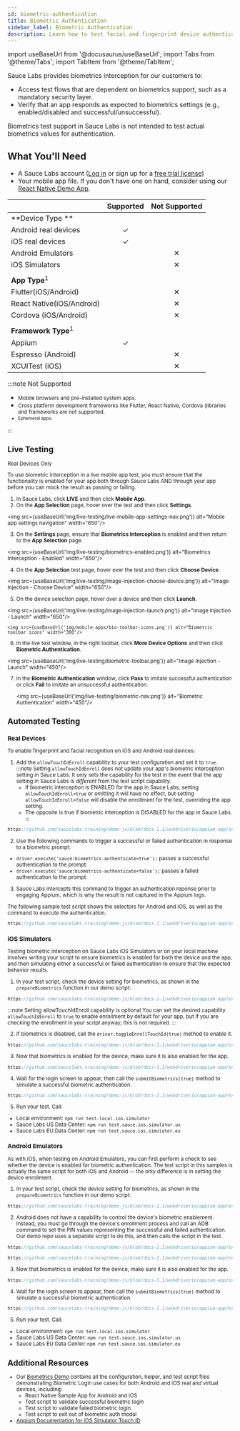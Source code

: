 ```yaml
---
id: biometric-authentication
title: Biometric Authentication
sidebar_label: Biometric Authentication
description: Learn how to test facial and fingerprint device authentication.
---
```


import useBaseUrl from '@docusaurus/useBaseUrl';
import Tabs from '@theme/Tabs';
import TabItem from '@theme/TabItem';

Sauce Labs provides biometrics interception for our customers to:

- Access test flows that are dependent on biometrics support, such as a mandatory security layer.
- Verify that an app responds as expected to biometrics settings (e.g., enabled/disabled and successful/unsuccessful).

Biometrics test support in Sauce Labs is not intended to test actual biometrics values for authentication.

## What You'll Need

- A Sauce Labs account ([Log in](https://accounts.saucelabs.com/am/XUI/#login/) or sign up for a [free trial license](https://saucelabs.com/sign-up))
- Your mobile app file. If you don't have one on hand, consider using our [React Native Demo App](https://github.com/saucelabs/my-demo-app-rn/releases).

|                                |  Supported  | Not Supported |
| :----------------------------- | :---------: | :-----------: |
| **Device Type **               |             |               |
| Android real devices           | &checkmark; |               |
| iOS real devices               | &checkmark; |               |
| Android Emulators              |             |   &#x2715;    |
| iOS Simulators                 |             |   &#x2715;    |
|                                |             |               |
| **App Type**<sup>1</sup>       |             |               |
| Flutter(iOS/Android)           |             |   &#x2715;    |
| React Native(iOS/Android)      |             |   &#x2715;    |
| Cordova (iOS/Android)          |             |   &#x2715;    |
|                                |             |               |
| **Framework Type**<sup>1</sup> |             |               |
| Appium                         | &checkmark; |               |
| Espresso (Android)             |             |   &#x2715;    |
| XCUITest (iOS)                 |             |   &#x2715;    |

:::note Not Supported

- <small>Mobile browsers and pre-installed system apps.</small>
- <small> Cross platform development frameworks like Flutter, React Native, Cordova (libraries and frameworks are not supported. 
- <small>Ephemeral apps.</small>

:::

## Live Testing

<p><span className="sauceDBlue">Real Devices Only</span></p>

To use biometric interception in a live mobile app test, you must ensure that the functionality is enabled for your app both through Sauce Labs AND through your app before you can mock the result as passing or failing.

1. In Sauce Labs, click **LIVE** and then click **Mobile App**.
2. On the **App Selection** page, hover over the test and then click **Settings**.

<img src={useBaseUrl('img/live-testing/live-mobile-app-settings-nav.png')} alt="Mobile app settings navigation" width="650"/>

3. On the **Settings** page, ensure that **Biometrics Interception** is enabled and then return to the **App Selection** page.

<img src={useBaseUrl('img/live-testing/biometrics-enabled.png')} alt="Biometrics Interception - Enabled" width="650"/>

4. On the **App Selection** test page, hover over the test and then click **Choose Device**.

<img src={useBaseUrl('img/live-testing/image-injection-choose-device.png')} alt="Image Injection - Choose Device" width="650"/>

5. On the device selection page, hover over a device and then click **Launch**.

<img src={useBaseUrl('img/live-testing/image-injection-launch.png')} alt="Image Injection - Launch" width="650"/>

    <img src={useBaseUrl('img/mobile-apps/bio-toolbar-icons.png')} alt="Biometric toolbar icons" width="300"/>

6. In the live test window, in the right toolbar, click **More Device Options** and then click **Biometric Authentication**.

<img src={useBaseUrl('img/live-testing/biometric-toolbar.png')} alt="Image Injection - Launch" width="450"/>

7. In the **Biometric Authentication** window, click **Pass** to imitate successful authentication or click **Fail** to imitate an unsuccessful authentication.

   <img src={useBaseUrl('img/live-testing/biometric-nav.png')} alt="Biometric Authentication" width="450"/>

## Automated Testing

### Real Devices

To enable fingerprint and facial recognition on iOS and Android real devices:

1. Add the `allowTouchIdEnroll` capability to your test configuration and set it to `true`.
   :::note
   Setting `allowTouchIdEnroll` does not update your app's biometric interception setting in Sauce Labs. It only sets the capability for the test in the event that the app setting in Sauce Labs is _different_ from the test script capability.
   - If biometric interception is ENABLED for the app in Sauce Labs, setting `allowTouchIdEnroll=true` or omitting it will have no effect, but setting `allowTouchIdEnroll=false` will disable the enrollment for the test, overriding the app setting.
   - The opposite is true if biometric interception is DISABLED for the app in Sauce Labs.
     :::

```js reference title="JavaScript iOS Capabilities Example"
https://github.com/saucelabs-training/demo-js/blob/docs-1.1/webdriverio/appium-app/examples/biometric-login/test/configs/wdio.ios.sauce.rdc.conf.ts#L33
```

2. Use the following commands to trigger a successful or failed authentication in response to a biometric prompt:

- `driver.execute('sauce:biometrics-authenticate=true');` passes a successful authentication to the prompt.
- `driver.execute('sauce:biometrics-authenticate=false');` passes a failed authentication to the prompt.

3. Sauce Labs intercepts this command to trigger an authentication reponse prior to engaging Appium, which is why the result is not captured in the Appium logs.

The following sample test script shows the selectors for Android and iOS, as well as the command to execute the authentication.

```js reference title="JS-Demo Biometrics Test Sample"
https://github.com/saucelabs-training/demo-js/blob/docs-1.1/webdriverio/appium-app/examples/biometric-login/test/specs/biometrics.rdc.spec.ts#L25-L41
```

### iOS Simulators

Testing biometric interception on Sauce Labs iOS Simulators or on your local machine involves writing your script to ensure biometrics is enabled for both the device and the app, and then simulating either a successful or failed authentication to ensure that the expected behavior results.

1. In your test script, check the device setting for biometrics, as shown in the `prepareBiometrics` function in our demo script:

```js reference title="WebdriverIO Biometrics Check Sample"
https://github.com/saucelabs-training/demo-js/blob/docs-1.1/webdriverio/appium-app/examples/biometric-login/test/specs/biometrics.emusim.spec.ts#L10-L31
```

:::note Setting allowTouchIdEnroll capability is optional
You can set the desired capability `allowTouchIdEnroll` to `true` to enable enrollment by default for your app, but if you are checking the enrollment in your script anyway, this is not required.
:::

2. If biometrics is disabled, call the `driver.toggleEnrollTouchId(true)` method to enable it.

```js reference title="WebdriverIO Toggle Biometrics Sample"
https://github.com/saucelabs-training/demo-js/blob/docs-1.1/webdriverio/appium-app/examples/biometric-login/test/specs/biometrics.emusim.spec.ts#L33-L41
```

3. Now that biometrics is enabled for the device, make sure it is also enabled for the app.

```js reference title="WebdriverIO Enable Biometrics in App"
https://github.com/saucelabs-training/demo-js/blob/docs-1.1/webdriverio/appium-app/examples/biometric-login/test/specs/biometrics.emusim.spec.ts#L48-L49
```

4. Wait for the login screen to appear, then call the `submitBiometrics(true)` method to simulate a successful biometric authentication.

```js reference title="WebdriverIO Submit Bio Auth Sample"
https://github.com/saucelabs-training/demo-js/blob/docs-1.1/webdriverio/appium-app/examples/biometric-login/test/specs/biometrics.emusim.spec.ts#L60-L71
```

5. Run your test. Call:

- Local environment: `npm run test.local.ios.simulator`
- Sauce Labs US Data Center: `npm run test.sauce.ios.simulator.us`
- Sauce Labs EU Data Center: `npm run test.sauce.ios.simulator.eu`

### Android Emulators

As with iOS, when testing on Android Emulators, you can first perform a check to see whether the device is enabled for biometric authentication. The test script in this samples is actually the same script for both iOS and Android -- the only difference is in setting the device enrollment.

1. In your test script, check the device setting for biometrics, as shown in the `prepareBiometrics` function in our demo script:

```js reference title="WebdriverIO Biometrics Check Sample"
https://github.com/saucelabs-training/demo-js/blob/docs-1.1/webdriverio/appium-app/examples/biometric-login/test/specs/biometrics.emusim.spec.ts#L10-L31
```

2. Android does not have a capability to control the device's biometric enablement. Instead, you must go through the device's enrollment process and call an ADB command to set the PIN values representing the successful and failed authentication. Our demo repo uses a separate script to do this, and then calls the script in the test.

```js reference title'"AndroidSettings Biometric Enrollment Script Sample"
https://github.com/saucelabs-training/demo-js/blob/docs-1.1/webdriverio/appium-app/examples/biometric-login/test/screen-objects/AndroidSettings.ts#L87-L105
```

```js reference title="Enable Device Biometrics in Test Sample"
https://github.com/saucelabs-training/demo-js/blob/docs-1.1/webdriverio/appium-app/examples/biometric-login/test/specs/biometrics.emusim.spec.ts#L42-L46
```

3. Now that biometrics is enabled for the device, make sure it is also enabled for the app.

```js reference title="WebdriverIO Enable Biometrics in App"
https://github.com/saucelabs-training/demo-js/blob/docs-1.1/webdriverio/appium-app/examples/biometric-login/test/specs/biometrics.emusim.spec.ts#L48-L49
```

4. Wait for the login screen to appear, then call the `submitBiometrics(true)` method to simulate a successful biometric authentication.

```js reference title="WebdriverIO Submit Bio Auth Sample"
https://github.com/saucelabs-training/demo-js/blob/docs-1.1/webdriverio/appium-app/examples/biometric-login/test/specs/biometrics.emusim.spec.ts#L60-L71
```

5. Run your test. Call:

- Local environment: `npm run test.local.ios.simulator`
- Sauce Labs US Data Center: `npm run test.sauce.ios.simulator.us`
- Sauce Labs EU Data Center: `npm run test.sauce.ios.simulator.eu`

## Additional Resources

- Our [Biometrics Demo](https://github.com/saucelabs-training/demo-js/tree/docs-1.1/webdriverio/appium-app/examples/biometric-login) contains all the configuration, helper, and test script files demonstrating Biometric Login use cases for both Android and iOS real and virtual devices, including:
  - React Native Sample App for Android and iOS
  - Test script to validate successful biometric login
  - Test script to validate failed biometric login
  - Test script to exit out of biometric auth modal
- [Appium Documentation for iOS Simulator Touch ID](https://github.com/appium/appium-xcuitest-driver/blob/master/docs/touch-id.md)
